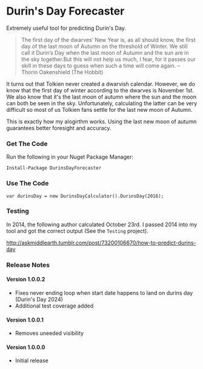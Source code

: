 # Durin's Day Forecaster

Extremely useful tool for predicting Durin's Day.

>The first day of the dwarves’ New Year is, as all should know, 
>the first day of the last moon of Autumn on the threshold of 
>Winter. We still call it Durin’s Day when the last moon of Autumn 
>and the sun are in the sky together.But this will not help us 
>much, I fear, for it passes our skill in these days to guess 
>when such a time will come again.
>– Thorin Oakenshield (The Hobbit)

It turns out that Tolkien never created a dwarvish calendar. However, we do know that the first day of winter according to the dwarves is November 1st. We also know that it's the last moon of autumn where the sun and the moon can both be seen in the sky. Unfortunately, calculating the latter can be very difficult so most of us Tolkien fans settle for the last new moon of Autumn.

This is exactly how my alogirthm works. Using the last new moon of autumn guarantees better foresight and accuracy.

### Get The Code

Run the following in your Nuget Package Manager:

    Install-Package DurinsDayForecaster

### Use The Code

    var durinsDay = new DurinsDayCalculator().DurinsDay(2016);
    
### Testing

In 2014, the following author calculated October 23rd. I passed 2014 into my tool and got the correct output (See the `Testing` project).

http://askmiddlearth.tumblr.com/post/73200106670/how-to-predict-durins-day

### Release Notes

#### Version 1.0.0.2

- Fixes never ending loop when start date happens to land on durins day (Durin's Day 2024)
- Additional test coverage added

#### Version 1.0.0.1

- Removes uneeded visibility

#### Version 1.0.0.0

- Initial release
